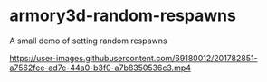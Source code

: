 # armory3d-random-respawns
A small demo of setting random respawns

https://user-images.githubusercontent.com/69180012/201782851-a7562fee-ad7e-44a0-b3f0-a7b8350536c3.mp4
